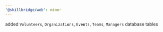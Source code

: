 ```yaml
---
'@skillbridge/web': minor
---
```


added `Volunteers`, `Organizations`, `Events`, `Teams`, `Managers` database tables

